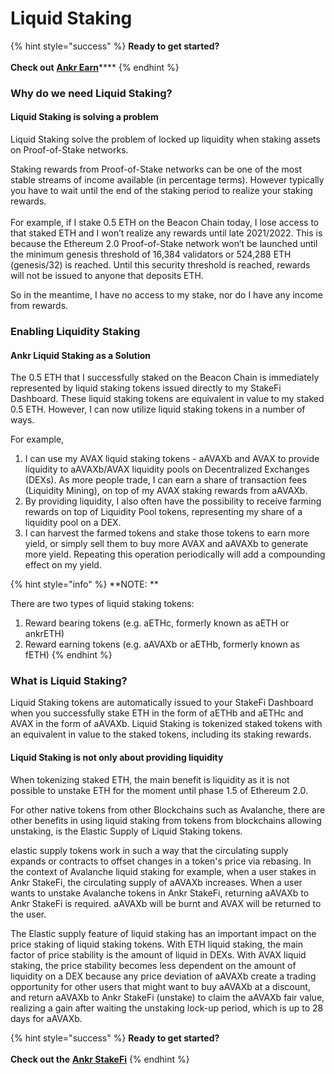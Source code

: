 # Liquid Staking

{% hint style="success" %}
**Ready to get started?**\
\
**Check out** [**Ankr Earn**](https://stakefi.ankr.com)****
{% endhint %}

### **Why do we need Liquid Staking?**

#### Liquid Staking is solving a problem

Liquid Staking solve the problem of locked up liquidity when staking assets on Proof-of-Stake networks.

Staking rewards from Proof-of-Stake networks can be one of the most stable streams of income available (in percentage terms). However typically you have to wait until the end of the staking period to realize your staking rewards.\
\
For example, if I stake 0.5 ETH on the Beacon Chain today, I lose access to that staked ETH and I won’t realize any rewards until late 2021/2022. This is because the Ethereum 2.0 Proof-of-Stake network won’t be launched until the minimum genesis threshold of 16,384 validators or 524,288 ETH (genesis/32) is reached. Until this security threshold is reached, rewards will not be issued to anyone that deposits ETH.

So in the meantime, I have no access to my stake, nor do I have any income from rewards.

### Enabling Liquidity Staking

#### Ankr Liquid Staking as a Solution

The 0.5 ETH that I successfully staked on the Beacon Chain is immediately represented by liquid staking tokens issued directly to my StakeFi Dashboard. These liquid staking tokens are equivalent in value to my staked 0.5 ETH. However, I can now utilize liquid staking tokens in a number of ways.

For example,

1. I can use my AVAX liquid staking tokens - aAVAXb and AVAX to provide liquidity to aAVAXb/AVAX liquidity pools on Decentralized Exchanges (DEXs). As more people trade, I can earn a share of transaction fees (Liquidity Mining), on top of my AVAX staking rewards from aAVAXb.
2. By providing liquidity, I also often have the possibility to receive farming rewards on top of Liquidity Pool tokens, representing my share of a liquidity pool on a DEX.
3. I can harvest the farmed tokens and stake those tokens to earn more yield, or simply sell them to buy more AVAX and aAVAXb to generate more yield. Repeating this operation periodically will add a compounding effect on my yield.

{% hint style="info" %}
\*\*NOTE: \*\*

There are two types of liquid staking tokens:

1. Reward bearing tokens (e.g. aETHc, formerly known as aETH or ankrETH)
2. Reward earning tokens (e.g. aAVAXb or aETHb, formerly known as fETH)
{% endhint %}

### **What is Liquid Staking?**

Liquid Staking tokens are automatically issued to your StakeFi Dashboard when you successfully stake ETH in the form of aETHb and aETHc and AVAX in the form of aAVAXb. Liquid Staking is tokenized staked tokens with an equivalent in value to the staked tokens, including its staking rewards.

#### **Liquid Staking is not only about providing liquidity**

When tokenizing staked ETH, the main benefit is liquidity as it is not possible to unstake ETH for the moment until phase 1.5 of Ethereum 2.0.

For other native tokens from other Blockchains such as Avalanche, there are other benefits in using liquid staking from tokens from blockchains allowing unstaking, is the Elastic Supply of Liquid Staking tokens.

elastic supply tokens work in such a way that the circulating supply expands or contracts to offset changes in a token's price via rebasing. In the context of Avalanche liquid staking for example, when a user stakes in Ankr StakeFi, the circulating supply of aAVAXb increases. When a user wants to unstake Avalanche tokens in Ankr StakeFi, returning aAVAXb to Ankr StakeFi is required. aAVAXb will be burnt and AVAX will be returned to the user.

The Elastic supply feature of liquid staking has an important impact on the price staking of liquid staking tokens. With ETH liquid staking, the main factor of price stability is the amount of liquid in DEXs. With AVAX liquid staking, the price stability becomes less dependent on the amount of liquidity on a DEX because any price deviation of aAVAXb create a trading opportunity for other users that might want to buy aAVAXb at a discount, and return aAVAXb to Ankr StakeFi (unstake) to claim the aAVAXb fair value, realizing a gain after waiting the unstaking lock-up period, which is up to 28 days for aAVAXb.

{% hint style="success" %}
**Ready to get started?**\
\
**Check out the** [**Ankr StakeFi**](https://stakefi.ankr.com)
{% endhint %}
